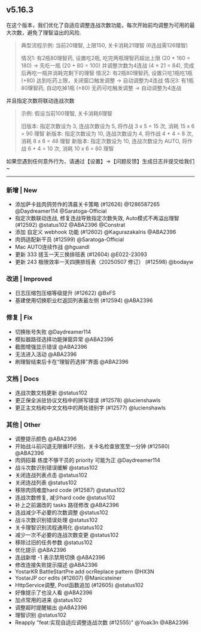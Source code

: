 ## v5.16.3

在这个版本，我们优化了自适应调整连战次数功能，每次开始前均调整为可用的最大次数，避免了理智溢出的风险.

> 典型流程示例:
> 当前20理智, 上限150, 关卡消耗21理智 (6连战需126理智)
> 
> 情况1: 有2瓶80理智药, 设置吃2瓶, 吃完两瓶理智药超出上限 (20 + 160 = 180) → 先吃一瓶 (20 + 80 = 100) 并调整次数为4连战 (4 × 21 = 84), 完成后再吃一瓶并消耗完剩下的理智
> 情况2: 有2瓶80理智药, 设置只吃1瓶吃1瓶 (+80) 达到吃药上限，关闭窗口触发调整 → 自动调整为4连战
> 情况3: 有1瓶80理智药, 自动吃掉1瓶 (+80) 无药可吃触发调整 → 自动调整为4连战

并且指定次数将联动连战次数
> 示例: 假设当前100理智, 关卡消耗6理智
> 
> 旧版本: 指定次数设为 3, 连战次数设为 5, 将作战 3 x 5 = 15 次, 消耗 15 x 6 = 90 理智
> 新版本: 指定次数设为 10, 连战次数设为 4, 将作战 4 + 4 = 8 次, 消耗 8 x 6 = 48 理智
> 新版本: 指定次数设为 10, 连战次数设为 AUTO, 将作战 6 + 4 = 10 次, 消耗 10 x 6 = 60 理智

如果您遇到任何意外行为，请通过【设置】→【问题反馈】生成日志并提交给我们~

----

### 新增 | New

* 添加萨卡兹肉鸽劳作的清晨关卡策略 (#12626) @1286587265 @Daydreamer114 @Saratoga-Official
* 指定次数联动连战, 修复连战导致指定次数失效, Auto模式不再溢出理智 (#12592) @status102 @ABA2396 @Constrat
* 添加 自定义 webhook 功能 (#12602) @KagurazakaIris @ABA2396
* 肉鸽适配新干员 (#12599) @Saratoga-Official
* Mac AUTO连续作战 @hguandl
* 更新 333 搓玉一天三换排班表 (#12604) @E022-23093
* 更新 243 极限效率一天四换排班表（20250507 修订） (#12598) @bodayw

### 改进 | Improved

* 日志压缩包压缩等级提升 (#12622) @BxFS
* 基建使用切换职业栏返回列表最左侧 (#12594) @ABA2396

### 修复 | Fix

* 切换账号失败 @Daydreamer114
* 模拟器路径选择功能弹窗异常 @ABA2396
* 截图增强显示错误 @ABA2396
* 无法进入活动 @ABA2396
* 刷理智结束后卡在“理智药选择”界面 @ABA2396

### 文档 | Docs

* 连战次数文档更新 @status102
* 更正保全派驻协议文档中的拼写错误 (#12578) @lucienshawls
* 更正主文档和中文文档中的两处错别字 (#12577) @lucienshawls

### 其他 | Other

* 调整提示颜色 @ABA2396
* 开始战斗前闪退无限循环识别，关卡名检查放宽至一分钟 (#12580) @ABA2396
* 肉鸽招募 练度不够干员的 priority 可能为正 @Daydreamer114
* 战斗次数识别错误缓解 @status102
* 关闭连战列表点击 @status102
* 关闭连战列表 @status102
* 移除肉鸽难度hard code (#12587) @status102
* 连战次数修复, 减少hard code @status102
* 补上之前漏改的 tasks 路径修改 @ABA2396
* 连战减少不必要的次数调整 @status102
* 战斗次数识别错误处理 @status102
* 关卡理智识别流程通用化 @status102
* 减少一次不必要的连战次数变更 @status102
* 移除过旧的任务参数 @status102
* 优化提示 @ABA2396
* 连战新增 -1 表示禁用切换 @ABA2396
* 修改连接失败提示描述 @ABA2396
* YostarKR BattleStartPre add ocrReplace pattern @HX3N
* YostarJP ocr edits (#12607) @Manicsteiner
* HttpService调整, Post函数追加 (#12605) @status102
* 好像提示了也没人看 @ABA2396
* 加点常用的进来 @status102
* 调整超时提醒输出 @ABA2396
* 理智识别 @status102
* Reapply "feat:实现自适应调整连战次数 (#12555)" @Yoak3n @ABA2396
